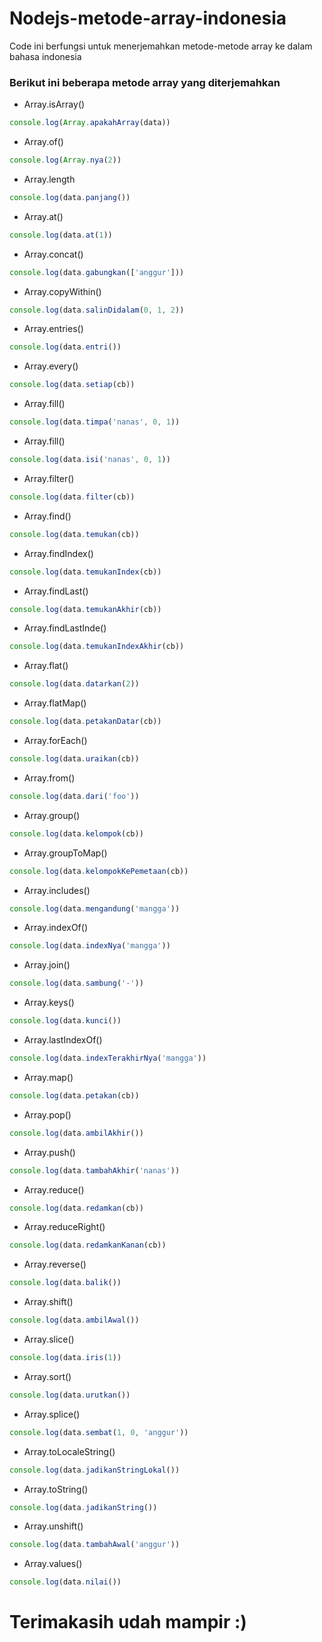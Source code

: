 # Nodejs-metode-array-indonesia
Code ini berfungsi untuk menerjemahkan metode-metode array ke dalam bahasa indonesia

### Berikut ini beberapa metode array yang diterjemahkan

- Array.isArray()
```Javascript
console.log(Array.apakahArray(data))
```
- Array.of()
```Javascript
console.log(Array.nya(2))
``` 
- Array.length
```Javascript
console.log(data.panjang())
```
- Array.at()
```Javascript
console.log(data.at(1))
```
- Array.concat()
```Javascript
console.log(data.gabungkan(['anggur']))
```
- Array.copyWithin()
```Javascript
console.log(data.salinDidalam(0, 1, 2))
```
- Array.entries()
```Javascript
console.log(data.entri())
```
- Array.every()
```Javascript
console.log(data.setiap(cb))
```
- Array.fill()
```Javascript
console.log(data.timpa('nanas', 0, 1))
```
- Array.fill()
```Javascript
console.log(data.isi('nanas', 0, 1))
```
- Array.filter()
```Javascript
console.log(data.filter(cb))
```
- Array.find()
```Javascript
console.log(data.temukan(cb))
```
- Array.findIndex()
```Javascript
console.log(data.temukanIndex(cb))
```
- Array.findLast()
```Javascript
console.log(data.temukanAkhir(cb))
```
- Array.findLastInde()
```Javascript
console.log(data.temukanIndexAkhir(cb))
```
- Array.flat()
```Javascript
console.log(data.datarkan(2))
```
- Array.flatMap()
```Javascript
console.log(data.petakanDatar(cb))
```
- Array.forEach()
```Javascript
console.log(data.uraikan(cb))
```
- Array.from()
```Javascript
console.log(data.dari('foo'))
```
- Array.group()
```Javascript
console.log(data.kelompok(cb))
```
- Array.groupToMap()
```Javascript
console.log(data.kelompokKePemetaan(cb))
```
- Array.includes()
```Javascript
console.log(data.mengandung('mangga'))
```
- Array.indexOf()
```Javascript
console.log(data.indexNya('mangga'))
```
- Array.join()
```Javascript
console.log(data.sambung('-'))
```
- Array.keys()
```Javascript
console.log(data.kunci())
```
- Array.lastIndexOf()
```Javascript
console.log(data.indexTerakhirNya('mangga'))
```
- Array.map()
```Javascript
console.log(data.petakan(cb))
```
- Array.pop()
```Javascript
console.log(data.ambilAkhir())
```
- Array.push()
```Javascript
console.log(data.tambahAkhir('nanas'))
```
- Array.reduce()
```Javascript
console.log(data.redamkan(cb))
```
- Array.reduceRight()
```Javascript
console.log(data.redamkanKanan(cb))
```
- Array.reverse()
```Javascript
console.log(data.balik())
```
- Array.shift()
```Javascript
console.log(data.ambilAwal())
```
- Array.slice()
```Javascript
console.log(data.iris(1))
```
- Array.sort()
```Javascript
console.log(data.urutkan())
```
- Array.splice()
```Javascript
console.log(data.sembat(1, 0, 'anggur'))
```
- Array.toLocaleString()
```Javascript
console.log(data.jadikanStringLokal())
```
- Array.toString()
```Javascript
console.log(data.jadikanString())
```
- Array.unshift()
```Javascript
console.log(data.tambahAwal('anggur'))
```
- Array.values()
```Javascript
console.log(data.nilai())
```

# Terimakasih udah mampir :)
